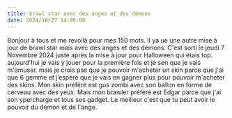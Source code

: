 ```yaml
---
title: brawl star avec des anges et des démons
date: 2024/10/27 14:00:00
---
```

Bonjour à tous et me revoilà pour mes 150 mots. Il ya ue une autre mise à jour de brawl star mais avec des anges et des démons. C'est sorti le jeudi 7 Novembre 2024 juste après la mise à jour pour Halloween qui étais top. aujourd'hui je vais y jouer pour la première fois et je sen que je vais m'amuser. mais je crois pas que je pouvoir m'acheter un skin parce que j'ai que 6 gemme et j’espère que je vais en gagner plus pour pouvoir m'acheter des skins.
Mon skin préféré est gus zombi avec son ballon en forme de cerveau avec des yeux. Mais mon brawler préféré est Edgar parce que j'ai son ypercharge et tous ses gadget. Le meilleur c'est que tu peut avoir le pouvoir du démon et de l'ange.









